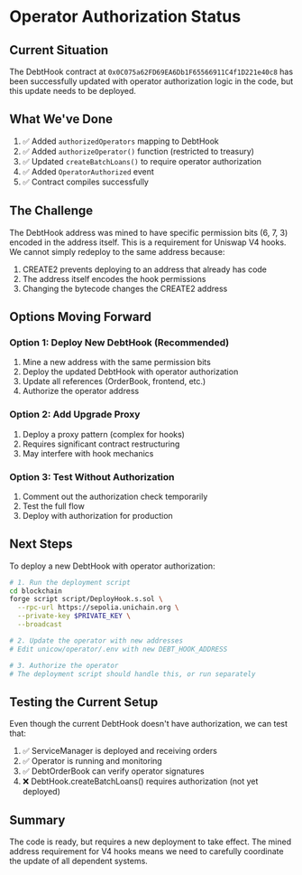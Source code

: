 # Operator Authorization Status

## Current Situation

The DebtHook contract at `0x0C075a62FD69EA6Db1F65566911C4f1D221e40c8` has been successfully updated with operator authorization logic in the code, but this update needs to be deployed.

## What We've Done

1. ✅ Added `authorizedOperators` mapping to DebtHook
2. ✅ Added `authorizeOperator()` function (restricted to treasury)
3. ✅ Updated `createBatchLoans()` to require operator authorization
4. ✅ Added `OperatorAuthorized` event
5. ✅ Contract compiles successfully

## The Challenge

The DebtHook address was mined to have specific permission bits (6, 7, 3) encoded in the address itself. This is a requirement for Uniswap V4 hooks. We cannot simply redeploy to the same address because:

1. CREATE2 prevents deploying to an address that already has code
2. The address itself encodes the hook permissions
3. Changing the bytecode changes the CREATE2 address

## Options Moving Forward

### Option 1: Deploy New DebtHook (Recommended)
1. Mine a new address with the same permission bits
2. Deploy the updated DebtHook with operator authorization
3. Update all references (OrderBook, frontend, etc.)
4. Authorize the operator address

### Option 2: Add Upgrade Proxy
1. Deploy a proxy pattern (complex for hooks)
2. Requires significant contract restructuring
3. May interfere with hook mechanics

### Option 3: Test Without Authorization
1. Comment out the authorization check temporarily
2. Test the full flow
3. Deploy with authorization for production

## Next Steps

To deploy a new DebtHook with operator authorization:

```bash
# 1. Run the deployment script
cd blockchain
forge script script/DeployHook.s.sol \
  --rpc-url https://sepolia.unichain.org \
  --private-key $PRIVATE_KEY \
  --broadcast

# 2. Update the operator with new addresses
# Edit unicow/operator/.env with new DEBT_HOOK_ADDRESS

# 3. Authorize the operator
# The deployment script should handle this, or run separately
```

## Testing the Current Setup

Even though the current DebtHook doesn't have authorization, we can test that:
1. ✅ ServiceManager is deployed and receiving orders
2. ✅ Operator is running and monitoring
3. ✅ DebtOrderBook can verify operator signatures
4. ❌ DebtHook.createBatchLoans() requires authorization (not yet deployed)

## Summary

The code is ready, but requires a new deployment to take effect. The mined address requirement for V4 hooks means we need to carefully coordinate the update of all dependent systems.